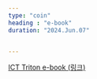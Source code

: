 ```yaml
---
type: "coin"
heading : "e-book"
duration: "2024.Jun.07"


---
```

 


[ICT Triton e-book (링크)](/todo/images/the-ict-handbook-v-1.pdf)

